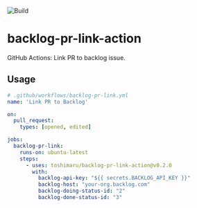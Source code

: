 ![Build](https://github.com/mongolyy/backlog-pr-link-action/workflows/Build/badge.svg)

# backlog-pr-link-action

GitHub Actions: Link PR to backlog issue.

## Usage

```yaml
# .github/workflows/backlog-pr-link.yml
name: 'Link PR to Backlog'

on:
  pull_request:
    types: [opened, edited]

jobs:
  backlog-pr-link:
    runs-on: ubuntu-latest
    steps:
      - uses: toshimaru/backlog-pr-link-action@v0.2.0
        with:
          backlog-api-key: "${{ secrets.BACKLOG_API_KEY }}"
          backlog-host: "your-org.backlog.com"
          backlog-doing-status-id: "2"
          backlog-done-status-id: "3"
```
